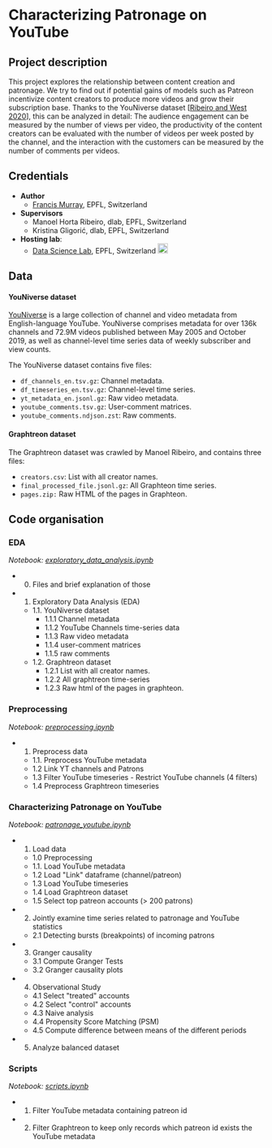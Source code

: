 # Characterizing Patronage on YouTube

## Project description
This project explores the relationship between content creation and patronage. We try to find out if potential gains of models such as Patreon incentivize content creators to produce more videos and grow their subscription base. Thanks to the YouNiverse dataset [[Ribeiro and West 2020](https://doi.org/10.48550/arxiv.2012.10378)], this can be analyzed in detail: The audience engagement can be measured by the number of views per video, the productivity of the content creators can be evaluated with the number of videos per week posted by the channel, and the interaction with the customers can be measured by the number of comments per videos. 

## Credentials
- **Author**
  - [Francis Murray](https://www.linkedin.com/in/franciswmurray/), EPFL, Switzerland
- **Supervisors**
  - Manoel Horta Ribeiro, dlab, EPFL, Switzerland
  - Kristina Gligorić, dlab, EPFL, Switzerland
- **Hosting lab**: 
  - [Data Science Lab](https://dlab.epfl.ch/), EPFL, Switzerland [<img src="https://dlab.epfl.ch/assets/img/dlab.svg" alt= “dlab_logo” width="20">](https://dlab.epfl.ch/)



## Data
#### YouNiverse dataset
[YouNiverse](https://github.com/epfl-dlab/YouNiverse) is a large collection of channel and video metadata from English-language YouTube. YouNiverse comprises metadata for over 136k channels and 72.9M videos published between May 2005 and October 2019, as well as channel-level time series data of weekly subscriber and view counts.

The YouNiverse dataset contains five files:

- `df_channels_en.tsv.gz`: Channel metadata.
- `df_timeseries_en.tsv.gz`: Channel-level time series.
- `yt_metadata_en.jsonl.gz`: Raw video metadata.
- `youtube_comments.tsv.gz`: User-comment matrices.
- `youtube_comments.ndjson.zst`: Raw comments.

#### Graphtreon dataset

The Graphtreon dataset was crawled by Manoel Ribeiro, and contains three files:

- `creators.csv`: List with all creator names.
- `final_processed_file.jsonl.gz`: All Graphteon time series.
- `pages.zip:` Raw HTML of the pages in Graphteon.


## Code organisation

### EDA
*Notebook: [exploratory_data_analysis.ipynb](https://github.com/epfl-dlab/patronage_youtube/blob/main/exploratory_data_analysis.ipynb)*
- 0. Files and brief explanation of those
- 1. Exploratory Data Analysis (EDA)
  - 1.1. YouNiverse dataset
    - 1.1.1 Channel metadata
    - 1.1.2 YouTube Channels time-series data
    - 1.1.3 Raw video metadata
    - 1.1.4 user-comment matrices
    - 1.1.5 raw comments
  - 1.2. Graphtreon dataset
    - 1.2.1 List with all creator names.
    - 1.2.2 All graphtreon time-series
    - 1.2.3 Raw html of the pages in graphteon.


### Preprocessing
*Notebook: [preprocessing.ipynb](https://github.com/epfl-dlab/patronage_youtube/blob/main/preprocessing.ipynb)*
- 1. Preprocess data
  - 1.1. Preprocess YouTube metadata
  - 1.2 Link YT channels and Patrons
  - 1.3 Filter YouTube timeseries - Restrict YouTube channels (4 filters)
  - 1.4 Preprocess Graphtreon timeseries



### Characterizing Patronage on YouTube
*Notebook: [patronage_youtube.ipynb](https://github.com/epfl-dlab/patronage_youtube/blob/main/patronage_youtube.ipynb)*
- 1. Load data
  - 1.0 Preprocessing
  - 1.1. Load YouTube metadata
  - 1.2 Load "Link" dataframe (channel/patreon)
  - 1.3 Load YouTube timeseries
  - 1.4 Load Graphtreon dataset
  - 1.5 Select top patreon accounts (> 200 patrons)
- 2. Jointly examine time series related to patronage and YouTube statistics
  - 2.1 Detecting bursts (breakpoints) of incoming patrons
- 3. Granger causality
  - 3.1 Compute Granger Tests
  - 3.2 Granger causality plots
- 4. Observational Study
  - 4.1 Select "treated" accounts
  - 4.2 Select "control" accounts
  - 4.3 Naive analysis
  - 4.4 Propensity Score Matching (PSM)
  - 4.5 Compute difference between means of the different periods
- 5. Analyze balanced dataset



### Scripts
*Notebook: [scripts.ipynb](https://github.com/epfl-dlab/patronage_youtube/blob/main/scripts/scripts.ipynb)*
- 1. Filter YouTube metadata containing patreon id
- 2. Filter Graphtreon to keep only records which patreon id exists the YouTube metadata

